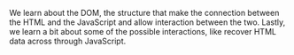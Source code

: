 We learn about the DOM, the structure that make the connection between the HTML and the JavaScript and allow interaction between the two.
Lastly, we learn a bit about some of the possible interactions, like recover HTML data across through JavaScript.
